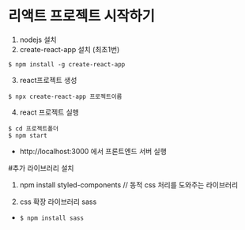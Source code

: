 # 리액트 프로젝트 시작하기

1. nodejs 설치
2. create-react-app 설치 (최초1번)
```
$ npm install -g create-react-app
```

3. react프로젝트 생성
```
$ npx create-react-app 프로젝트이름
```

4. react 프로젝트 실행
```
$ cd 프로젝트폴더
$ npm start
```
- http://localhost:3000 에서 프론트엔드 서버 실행

#추가 라이브러리 설치 
1.  npm install styled-components
 // 동적 css 처리를 도와주는 라이브러리

2. css 확장 라이브러리 sass
 - `$ npm install sass`